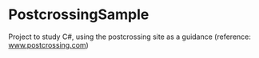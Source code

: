 PostcrossingSample
==================

Project to study C#, using the postcrossing site as a guidance (reference: www.postcrossing.com)
